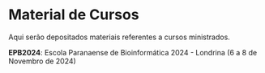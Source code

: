 # Material de  Cursos
Aqui serão depositados materiais referentes a cursos ministrados. 

**EPB2024**: Escola Paranaense de Bioinformática 2024 - Londrina (6 a 8 de Novembro de 2024)
